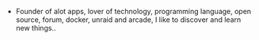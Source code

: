 - Founder of alot apps, lover of technology, programming language, open source, forum, docker, unraid and arcade, I like to discover and learn new things..
  <br>










































































































































































































































































































































































































































































































































































































































































































































































































































